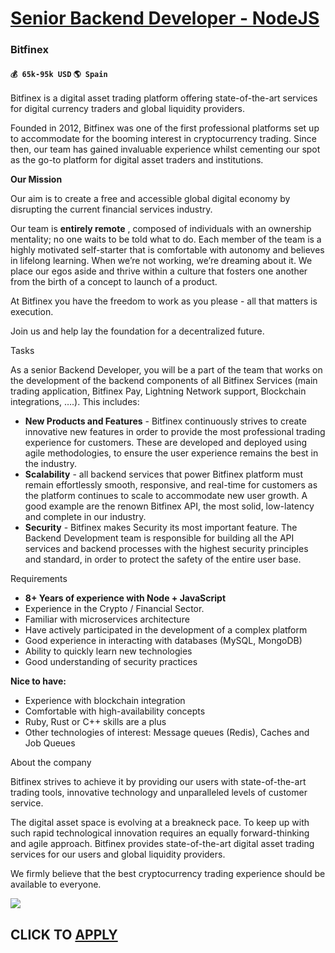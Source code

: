 # [Senior Backend Developer - NodeJS](https://www.remotewlb.com/apply/senior-backend-developer-nodejs)  
### Bitfinex  
#### `💰 65k-95k USD` `🌎 Spain`  

Bitfinex is a digital asset trading platform offering state-of-the-art services for digital currency traders and global liquidity providers.

Founded in 2012, Bitfinex was one of the first professional platforms set up to accommodate for the booming interest in cryptocurrency trading. Since then, our team has gained invaluable experience whilst cementing our spot as the go-to platform for digital asset traders and institutions.

**Our Mission**

Our aim is to create a free and accessible global digital economy by disrupting the current financial services industry.

Our team is **entirely remote** , composed of individuals with an ownership mentality; no one waits to be told what to do. Each member of the team is a highly motivated self-starter that is comfortable with autonomy and believes in lifelong learning. When we’re not working, we’re dreaming about it. We place our egos aside and thrive within a culture that fosters one another from the birth of a concept to launch of a product.

At Bitfinex you have the freedom to work as you please - all that matters is execution.

Join us and help lay the foundation for a decentralized future.

Tasks

As a senior Backend Developer, you will be a part of the team that works on the development of the backend components of all Bitfinex Services (main trading application, Bitfinex Pay, Lightning Network support, Blockchain integrations, ….). This includes:

  * **New Products and Features** \- Bitfinex continuously strives to create innovative new features in order to provide the most professional trading experience for customers. These are developed and deployed using agile methodologies, to ensure the user experience remains the best in the industry.
  * **Scalability** \- all backend services that power Bitfinex platform must remain effortlessly smooth, responsive, and real-time for customers as the platform continues to scale to accommodate new user growth. A good example are the renown Bitfinex API, the most solid, low-latency and complete in our industry.
  * **Security** \- Bitfinex makes Security its most important feature. The Backend Development team is responsible for building all the API services and backend processes with the highest security principles and standard, in order to protect the safety of the entire user base.

Requirements

  * **8+ Years of experience with Node + JavaScript**
  * Experience in the Crypto / Financial Sector.
  * Familiar with microservices architecture
  * Have actively participated in the development of a complex platform
  * Good experience in interacting with databases (MySQL, MongoDB)
  * Ability to quickly learn new technologies
  * Good understanding of security practices

**Nice to have:**

  * Experience with blockchain integration
  * Comfortable with high-availability concepts
  * Ruby, Rust or C++ skills are a plus
  * Other technologies of interest: Message queues (Redis), Caches and Job Queues

About the company

Bitfinex strives to achieve it by providing our users with state-of-the-art trading tools, innovative technology and unparalleled levels of customer service.

The digital asset space is evolving at a breakneck pace. To keep up with such rapid technological innovation requires an equally forward-thinking and agile approach. Bitfinex provides state-of-the-art digital asset trading services for our users and global liquidity providers.

We firmly believe that the best cryptocurrency trading experience should be available to everyone.

![](https://remotive.com/job/track/1897374/blank.gif?source=public_api)  
## CLICK TO [APPLY](https://www.remotewlb.com/apply/senior-backend-developer-nodejs)

